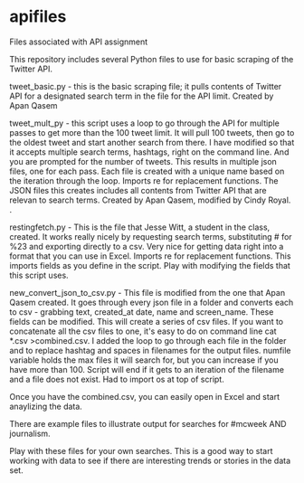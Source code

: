 apifiles
========

Files associated with API assignment

This repository includes several Python files to use for basic scraping of the Twitter API. 

tweet_basic.py - this is the basic scraping file; it pulls contents of Twitter API for a designated search term in the file for the API limit. Created by Apan Qasem

tweet_mult_py - this script uses a loop to go through the API for multiple passes to get more than the 100 tweet limit. It will pull 100 tweets, then go to the oldest tweet and start another search from there. I have modified so that it accepts multiple search terms, hashtags, right on the command line. And you are prompted for the number of tweets. This results in multiple json files, one for each pass. Each file is created with a unique name based on the iteration through the loop. Imports re for replacement functions. The JSON files this creates includes all contents from Twitter API that are relevan to search terms.  Created by Apan Qasem, modified by Cindy Royal. . 

restingfetch.py - This is the file that Jesse Witt, a student in the class, created. It works really nicely by requesting search terms, substituting # for %23 and exporting directly to a csv. Very nice for getting data right into a format that you can use in Excel. Imports re for replacement functions. This imports fields as you define in the script. Play with modifying the fields that this script uses. 

new_convert_json_to_csv.py - This file is modified from the one that Apan Qasem created. It goes through every json file in a folder and converts each to csv - grabbing text, created_at date, name and screen_name. These fields can be modified. This will create a series of csv files. If you want to concatenate all the csv files to one, it's easy to do on command line cat *.csv >combined.csv. I added the loop to go through each file in the folder and to replace hashtag and spaces in filenames for the output files. numfile variable holds the max files it will search for, but you can increase if you have more than 100. Script will end if it gets to an iteration of the filename and a file does not exist. Had to import os at top of script. 

Once you have the combined.csv, you can easily open in Excel and start anaylizing the data.

There are example files to illustrate output for searches for #mcweek AND journalism.

Play with these files for your own searches. This is a good way to start working with data to see if there are interesting trends or stories in the data set.
